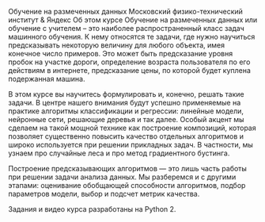 Обучение на размеченных данных
Московский физико-технический институт & Яндекс
Об этом курсе
Обучение на размеченных данных или обучение с учителем – это наиболее распространенный класс задач машинного обучения. К нему относятся те задачи, где нужно научиться предсказывать некоторую величину для любого объекта, имея конечное число примеров. Это может быть предсказание уровня пробок на участке дороги, определение возраста пользователя по его действиям в интернете, предсказание цены, по которой будет куплена подержанная машина.

В этом курсе вы научитесь формулировать и, конечно, решать такие задачи. В центре нашего внимания будут успешно применяемые на практике алгоритмы классификации и регрессии: линейные модели, нейронные сети, решающие деревья и так далее. Особый акцент мы сделаем на такой мощной технике как построение композиций, которая позволяет существенно повысить качество отдельных алгоритмов и широко используется при решении прикладных задач. В частности, мы узнаем про случайные леса и про метод градиентного бустинга.

Построение предсказывающих алгоритмов — это лишь часть работы при решении задачи анализа данных. Мы разберемся и с другими этапами: оценивание обобщающей способности алгоритмов, подбор параметров модели, выбор и подсчет метрик качества.

Задания и видео курса разработаны на Python 2.


